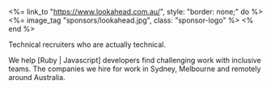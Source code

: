 <%= link_to "https://www.lookahead.com.au/", style: "border: none;" do %>
<%= image_tag "sponsors/lookahead.jpg", class: "sponsor-logo" %>
<% end %>
<br>

Technical recruiters who are actually technical.

We help [Ruby | Javascript] developers find challenging work with inclusive teams. The companies we hire for work in Sydney, Melbourne and remotely around Australia.
